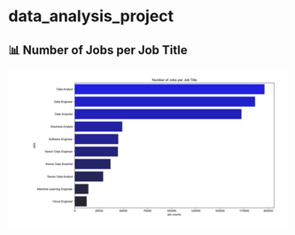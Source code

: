 # data_analysis_project
## 📊 Number of Jobs per Job Title
![Number of Jobs per Job Title](https://github.com/yashvishah-20/data_analysis_project/blob/main/image.png?raw=true)
